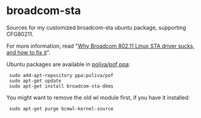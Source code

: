 broadcom-sta
============

Sources for my customized broadcom-sta ubuntu package, supporting CFG80211.

For more information, read "[Why Broadcom 802.11 Linux STA driver sucks, and how to fix it](http://pof.eslack.org/2012/05/23/why-broadcom-80211-linux-sta-driver-sucks-and-how-to-fix-it/)".

Ubuntu packages are available in [poliva/pof ppa](https://launchpad.net/~poliva/+archive/pof):

     sudo add-apt-repository ppa:poliva/pof
     sudo apt-get update
     sudo apt-get install broadcom-sta-dkms
     
You might want to remove the old wl module first, if you have it installed:

     sudo apt-get purge bcmwl-kernel-source